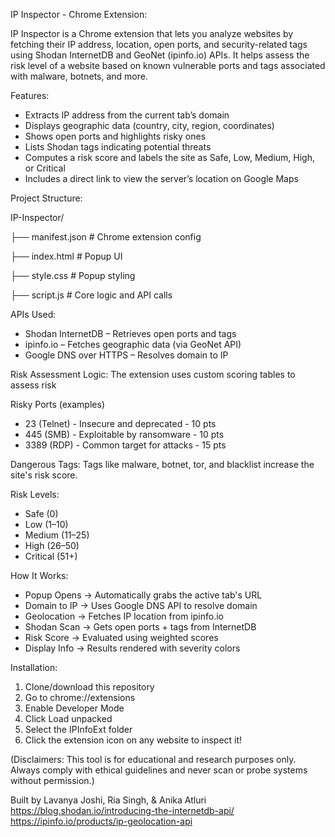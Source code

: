 IP Inspector - Chrome Extension:

IP Inspector is a Chrome extension that lets you analyze websites by fetching their IP address, location, open ports, and security-related tags using Shodan InternetDB and GeoNet (ipinfo.io) APIs. It helps assess the risk level of a website based on known vulnerable ports and tags associated with malware, botnets, and more.

Features:
* Extracts IP address from the current tab’s domain
* Displays geographic data (country, city, region, coordinates)
* Shows open ports and highlights risky ones
* Lists Shodan tags indicating potential threats
* Computes a risk score and labels the site as Safe, Low, Medium, High, or Critical
* Includes a direct link to view the server’s location on Google Maps

Project Structure:

IP-Inspector/

├── manifest.json         # Chrome extension config

├── index.html            # Popup UI

├── style.css             # Popup styling

├── script.js             # Core logic and API calls

APIs Used:
* Shodan InternetDB – Retrieves open ports and tags
* ipinfo.io – Fetches geographic data (via GeoNet API)
* Google DNS over HTTPS – Resolves domain to IP

Risk Assessment Logic:
The extension uses custom scoring tables to assess risk

Risky Ports (examples)
* 23 (Telnet) - Insecure and deprecated - 10 pts
* 445	(SMB) - Exploitable by ransomware - 10 pts
* 3389 (RDP) - Common target for attacks - 15 pts

Dangerous Tags:
Tags like malware, botnet, tor, and blacklist increase the site's risk score.

Risk Levels:
* Safe (0)
* Low (1–10)
* Medium (11–25)
* High (26–50)
* Critical (51+)

How It Works: 
* Popup Opens → Automatically grabs the active tab's URL
* Domain to IP → Uses Google DNS API to resolve domain
* Geolocation → Fetches IP location from ipinfo.io
* Shodan Scan → Gets open ports + tags from InternetDB
* Risk Score → Evaluated using weighted scores
* Display Info → Results rendered with severity colors

Installation:
1. Clone/download this repository
2. Go to chrome://extensions
3. Enable Developer Mode
4. Click Load unpacked
5. Select the IPInfoExt folder
6. Click the extension icon on any website to inspect it!

(Disclaimers: This tool is for educational and research purposes only. Always comply with ethical guidelines and never scan or probe systems without permission.)

Built by Lavanya Joshi, Ria Singh, & Anika Atluri
[https://blog.shodan.io/introducing-the-internetdb-api/
](url)
[https://ipinfo.io/products/ip-geolocation-api
](url)
